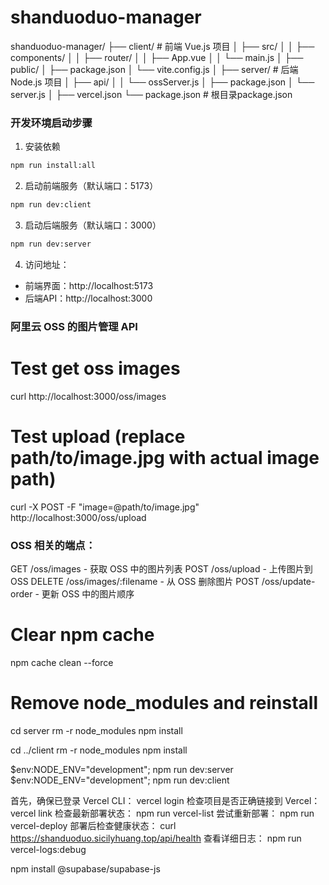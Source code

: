 # shanduoduo-manager
shanduoduo-manager/
├── client/                 # 前端 Vue.js 项目
│   ├── src/
│   │   ├── components/
│   │   ├── router/
│   │   ├── App.vue
│   │   └── main.js
│   ├── public/
│   ├── package.json
│   └── vite.config.js
│
├── server/                 # 后端 Node.js 项目
│   ├── api/
│   │   └── ossServer.js
│   ├── package.json
│   └── server.js
│
├── vercel.json
└── package.json           # 根目录package.json

### 开发环境启动步骤

1. 安装依赖
```bash
npm run install:all
```

2. 启动前端服务（默认端口：5173）
```bash
npm run dev:client
```

3. 启动后端服务（默认端口：3000）
```bash
npm run dev:server
```

4. 访问地址：
- 前端界面：http://localhost:5173
- 后端API：http://localhost:3000

### 阿里云 OSS 的图片管理 API

# Test get oss images
curl http://localhost:3000/oss/images

# Test upload (replace path/to/image.jpg with actual image path)
curl -X POST -F "image=@path/to/image.jpg" http://localhost:3000/oss/upload


### OSS 相关的端点：
GET /oss/images - 获取 OSS 中的图片列表
POST /oss/upload - 上传图片到 OSS
DELETE /oss/images/:filename - 从 OSS 删除图片
POST /oss/update-order - 更新 OSS 中的图片顺序

# Clear npm cache
npm cache clean --force

# Remove node_modules and reinstall
cd server
rm -r node_modules
npm install

cd ../client
rm -r node_modules
npm install

$env:NODE_ENV="development"; npm run dev:server
$env:NODE_ENV="development"; npm run dev:client

首先，确保已登录 Vercel CLI：
vercel login
检查项目是否正确链接到 Vercel：
vercel link
检查最新部署状态：
npm run vercel-list
尝试重新部署：
npm run vercel-deploy
部署后检查健康状态：
curl https://shanduoduo.sicilyhuang.top/api/health
查看详细日志：
npm run vercel-logs:debug

npm install @supabase/supabase-js